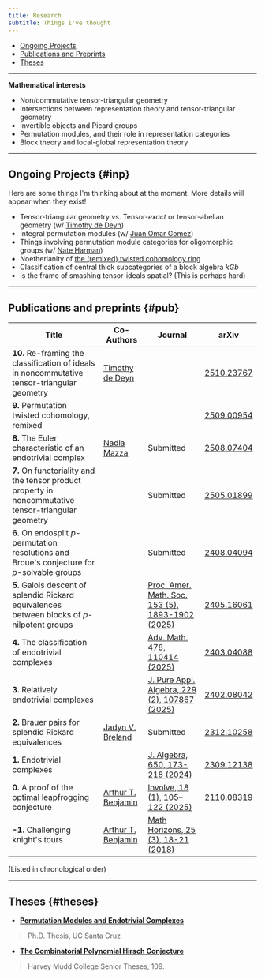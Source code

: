 ```yaml
---
title: Research
subtitle: Things I've thought
---
```


- [Ongoing Projects](#inp)
- [Publications and Preprints](#pub)
- [Theses](#theses)

---

**Mathematical interests**

- Non/commutative tensor-triangular geometry
- Intersections between representation theory and tensor-triangular geometry
- Invertible objects and Picard groups
- Permutation modules, and their role in representation categories
- Block theory and local-global representation theory

---

## Ongoing Projects {#inp}

Here are some things I'm thinking about at the moment. More details will appear when they exist! 

- Tensor-triangular geometry vs. Tensor-*exact* or tensor-abelian geometry (w/ [Timothy de Deyn](https://tdedeyn.github.io/))
- Integral permutation modules (w/ [Juan Omar Gomez](https://sites.google.com/cimat.mx/juanomargomez/home?authuser=0))
- Things involving permutation module categories for oligomorphic groups  (w/ [Nate Harman](https://www.nateharman.com/))
- Noetherianity of [the (remixed) twisted cohomology ring](https://arxiv.org/abs/2509.00954)
- Classification of central thick subcategories of a block algebra $kGb$
- Is the frame of smashing tensor-ideals spatial? (This is perhaps hard) 

---

## Publications and preprints {#pub}

| Title | Co-Authors | Journal | arXiv |
| ----- | ---------- | ------- | ----- |
| **10.** Re-framing the classification of ideals in noncommutative tensor-triangular geometry | [Timothy de Deyn](https://tdedeyn.github.io/) |  | [2510.23767](https://arxiv.org/abs/2510.23767) |
| **9.** Permutation twisted cohomology, remixed | | | [2509.00954](https://arxiv.org/abs/2509.00954) |
| **8.** The Euler characteristic of an endotrivial complex | [Nadia Mazza](https://www.lancaster.ac.uk/maths/people/nadia-mazza)  | Submitted | [2508.07404](https://arxiv.org/abs/2508.07404) |
| **7.** On functoriality and the tensor product property in noncommutative tensor-triangular geometry | | Submitted | [2505.01899](https://arxiv.org/abs/2505.01899) |
| **6.** On endosplit $p$-permutation resolutions and Broue's conjecture for $p$-solvable groups | | Submitted | [2408.04094](https://arxiv.org/abs/2408.04094) | 
| **5.** Galois descent of splendid Rickard equivalences between blocks of $p$-nilpotent groups | | [Proc. Amer. Math. Soc. 153 (5), 1893-1902 (2025)](https://doi.org/10.1090/proc/17230) | [2405.16061](https://arxiv.org/abs/2405.16061) |
| **4.** The classification of endotrivial complexes | | [Adv. Math. 478, 110414 (2025)](https://www.sciencedirect.com/science/article/pii/S0001870825003020) | [2403.04088](https://arxiv.org/abs/2403.04088) |
| **3.** Relatively endotrivial complexes | |  [J. Pure Appl. Algebra, 229 (2), 107867 (2025)](https://www.sciencedirect.com/science/article/pii/S0022404925000064) | [2402.08042](https://arxiv.org/abs/2402.08042) |
| **2.** Brauer pairs for splendid Rickard equivalences | [Jadyn V. Breland](https://people.ucsc.edu/~jbreland/index.html) | Submitted | [2312.10258](https://arxiv.org/abs/2312.10258) |
| **1.** Endotrivial complexes | | [J. Algebra, 650, 173-218 (2024)](https://www.sciencedirect.com/science/article/pii/S0021869324001728) | [2309.12138](https://arxiv.org/abs/2309.12138)|
| **0.** A proof of the optimal leapfrogging conjecture | [Arthur T. Benjamin](https://www.arthurbenjamin.info/) |  [Involve, 18 (1), 105–122 (2025)](https://msp.org/involve/2025/18-1/p05.xhtml) | [2110.08319](https://arxiv.org/abs/2110.08319)
| **-1.** Challenging knight's tours | [Arthur T. Benjamin](https://www.arthurbenjamin.info/) | [Math Horizons, 25 (3), 18-21 (2018)](https://www.tandfonline.com/doi/full/10.1080/10724117.2018.1424460) | |


(Listed in chronological order)


---

## Theses {#theses}

- [**Permutation Modules and Endotrivial Complexes**](https://escholarship.org/uc/item/9h73j2g4)
> Ph.D. Thesis, UC Santa Cruz
- [**The Combinatorial Polynomial Hirsch Conjecture**](https://scholarship.claremont.edu/cgi/viewcontent.cgi?article=1096&context=hmc_theses)
> Harvey Mudd College Senior Theses, 109.


